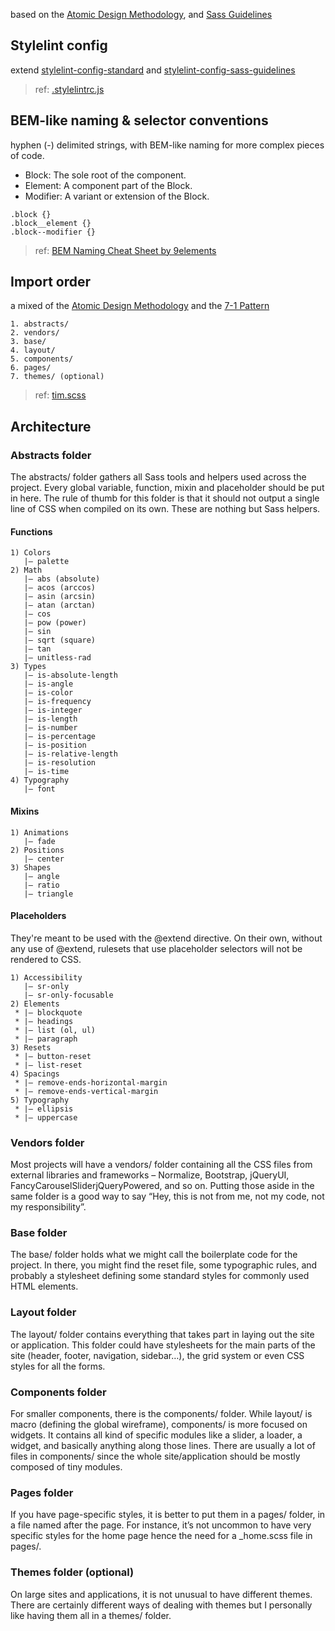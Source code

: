 based on the [Atomic Design Methodology](https://atomicdesign.bradfrost.com/chapter-2/),
and [Sass Guidelines](https://sass-guidelin.es/)


## Stylelint config
extend [stylelint-config-standard](https://github.com/stylelint/stylelint-config-standard)
and [stylelint-config-sass-guidelines](https://github.com/bjankord/stylelint-config-sass-guidelines)
> ref: [.stylelintrc.js](../.stylelintrc.js)


## BEM-like naming & selector conventions
hyphen (-) delimited strings, with BEM-like naming for more complex pieces of code.
- Block: The sole root of the component.
- Element: A component part of the Block.
- Modifier: A variant or extension of the Block.
~~~~
.block {}
.block__element {}
.block--modifier {}
~~~~
> ref: [BEM Naming Cheat Sheet by 9elements](https://9elements.com/bem-cheat-sheet/)


## Import order
a mixed of the [Atomic Design Methodology](https://atomicdesign.bradfrost.com/chapter-2/)
and the [7-1 Pattern](https://sass-guidelin.es/#the-7-1-pattern)
~~~~
1. abstracts/
2. vendors/
3. base/
4. layout/
5. components/
6. pages/
7. themes/ (optional)
~~~~
> ref: [tim.scss](../src/styles/tim.scss)


## Architecture

### Abstracts folder
The abstracts/ folder gathers all Sass tools and helpers used across the project. 
Every global variable, function, mixin and placeholder should be put in here. 
The rule of thumb for this folder is that it should not output a single line of CSS when compiled on its own. 
These are nothing but Sass helpers.

#### Functions
```
1) Colors
   |– palette
2) Math
   |– abs (absolute)
   |– acos (arccos)
   |– asin (arcsin)
   |– atan (arctan)
   |– cos
   |– pow (power)
   |– sin
   |– sqrt (square)
   |– tan
   |– unitless-rad
3) Types
   |– is-absolute-length
   |– is-angle
   |– is-color
   |– is-frequency
   |– is-integer
   |– is-length
   |– is-number
   |– is-percentage
   |– is-position
   |– is-relative-length
   |– is-resolution
   |– is-time
4) Typography
   |– font
```

#### Mixins
```
1) Animations
   |– fade
2) Positions
   |– center
3) Shapes
   |– angle
   |– ratio
   |– triangle
```

#### Placeholders
They're meant to be used with the @extend directive. 
On their own, without any use of @extend, rulesets that use placeholder selectors will not be rendered to CSS.
```
1) Accessibility
   |– sr-only
   |– sr-only-focusable
2) Elements
 * |– blockquote
 * |– headings
 * |– list (ol, ul)
 * |– paragraph
3) Resets
 * |– button-reset
 * |– list-reset
4) Spacings
 * |– remove-ends-horizontal-margin
 * |– remove-ends-vertical-margin
5) Typography
 * |– ellipsis
 * |– uppercase
```

### Vendors folder
Most projects will have a vendors/ folder containing all the CSS files from external libraries 
and frameworks – Normalize, Bootstrap, jQueryUI, FancyCarouselSliderjQueryPowered, and so on. 
Putting those aside in the same folder is a good way to say 
“Hey, this is not from me, not my code, not my responsibility”.

### Base folder
The base/ folder holds what we might call the boilerplate code for the project. 
In there, you might find the reset file, some typographic rules, 
and probably a stylesheet defining some standard styles for commonly used HTML elements.

### Layout folder
The layout/ folder contains everything that takes part in laying out the site or application. 
This folder could have stylesheets for the main parts of the site (header, footer, navigation, sidebar…), 
the grid system or even CSS styles for all the forms.

### Components folder
For smaller components, there is the components/ folder. 
While layout/ is macro (defining the global wireframe), components/ is more focused on widgets. 
It contains all kind of specific modules like a slider, a loader, a widget, and basically anything along those lines. 
There are usually a lot of files in components/ since 
the whole site/application should be mostly composed of tiny modules.

### Pages folder
If you have page-specific styles, it is better to put them in a pages/ folder, in a file named after the page. 
For instance, it’s not uncommon to have very specific styles 
for the home page hence the need for a _home.scss file in pages/.

### Themes folder (optional)
On large sites and applications, it is not unusual to have different themes. 
There are certainly different ways of dealing with themes but I personally like having them all in a themes/ folder.
